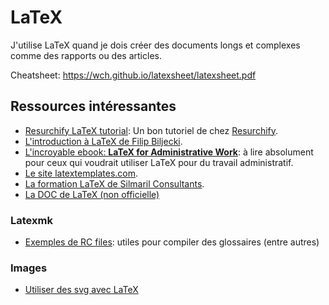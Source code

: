 # LaTeX

J'utilise LaTeX quand je dois créer des documents longs et complexes comme des rapports ou des articles.

Cheatsheet: <https://wch.github.io/latexsheet/latexsheet.pdf>

## Ressources intéressantes

- [Resurchify LaTeX tutorial](https://www.resurchify.com/latex_tutorial/latex_tutorial.php): Un bon tutoriel de chez [Resurchify](https://www.resurchify.com).
- [L'introduction à LaTeX de Filip Biljecki](https://filipbiljecki.com/latex.html).
- [L'incroyable ebook: **LaTeX for Administrative Work**](https://www.dickimaw-books.com/latex/admin/admin-report.pdf): à lire absolument pour ceux qui voudrait utiliser LaTeX pour du travail administratif.
- [Le site latextemplates.com](https://www.latextemplates.com/cat/curricula-vitae).
- [La formation LaTeX de Silmaril Consultants](http://latex.silmaril.ie/formattinginformation/index.html).
- [La DOC de LaTeX (non officielle)](https://latexref.xyz/)


### Latexmk

- [Exemples de RC files](https://www.ctan.org/tex-archive/support/latexmk/example_rcfiles): utiles pour compiler des glossaires (entre autres)

### Images

- [Utiliser des svg avec LaTeX](https://www.baeldung.com/cs/latex-svg-images)
